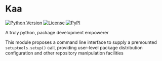 # Kaa

[![Python Version](https://img.shields.io/pypi/pyversions/kaa?color=red)][Python]
[![License](https://img.shields.io/github/license/artu-hnrq/kaa)][License]
[![PyPI](https://img.shields.io/pypi/v/kaa?color=blue)][PyPI]

 A truly python, package development empowerer

This module proposes a command line interface to supply a premounted `setuptools.setup()` call, providing user-level package distribution configuration and other repository manipulation facilities

  [Python]: https://www.python.org/
  [License]: https://github.com/artu-hnrq/kaa/blob/master/LICENSE
  [PyPI]: https://pypi.org/project/kaa
